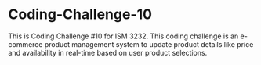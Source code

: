 # Coding-Challenge-10
This is Coding Challenge #10 for ISM 3232. This coding challenge is an e-commerce product management system to update product details like price and availability in real-time based on user product selections.
